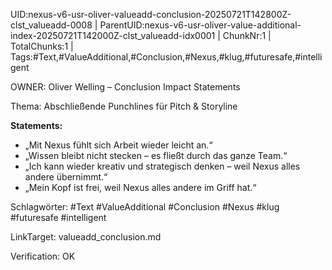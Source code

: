 UID:nexus-v6-usr-oliver-valueadd-conclusion-20250721T142800Z-clst_valueadd-0008 | ParentUID:nexus-v6-usr-oliver-value-additional-index-20250721T142000Z-clst_valueadd-idx0001 | ChunkNr:1 | TotalChunks:1 | Tags:#Text,#ValueAdditional,#Conclusion,#Nexus,#klug,#futuresafe,#intelligent

OWNER: Oliver Welling – Conclusion Impact Statements

Thema: Abschließende Punchlines für Pitch & Storyline

**Statements:**  
- „Mit Nexus fühlt sich Arbeit wieder leicht an.“  
- „Wissen bleibt nicht stecken – es fließt durch das ganze Team.“  
- „Ich kann wieder kreativ und strategisch denken – weil Nexus alles andere übernimmt.“  
- „Mein Kopf ist frei, weil Nexus alles andere im Griff hat.“

Schlagwörter: #Text #ValueAdditional #Conclusion #Nexus #klug #futuresafe #intelligent

LinkTarget: valueadd_conclusion.md  

Verification: OK
